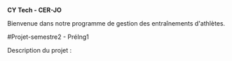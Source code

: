 **********CY Tech - CER-JO**********

Bienvenue dans notre programme de gestion des entraînements d'athlètes.

#Projet-semestre2 - PréIng1

Description du projet :
